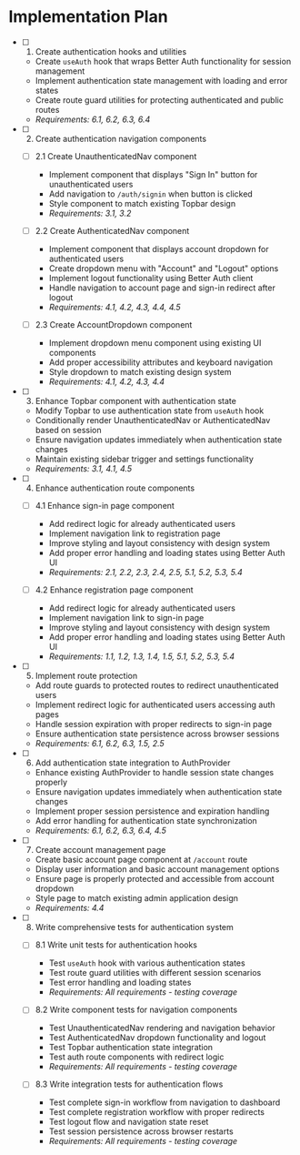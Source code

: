 # Implementation Plan

- [ ] 1. Create authentication hooks and utilities




  - Create `useAuth` hook that wraps Better Auth functionality for session management
  - Implement authentication state management with loading and error states
  - Create route guard utilities for protecting authenticated and public routes
  - _Requirements: 6.1, 6.2, 6.3, 6.4_

- [ ] 2. Create authentication navigation components
  - [ ] 2.1 Create UnauthenticatedNav component
    - Implement component that displays "Sign In" button for unauthenticated users
    - Add navigation to `/auth/signin` when button is clicked
    - Style component to match existing Topbar design
    - _Requirements: 3.1, 3.2_

  - [ ] 2.2 Create AuthenticatedNav component
    - Implement component that displays account dropdown for authenticated users
    - Create dropdown menu with "Account" and "Logout" options
    - Implement logout functionality using Better Auth client
    - Handle navigation to account page and sign-in redirect after logout
    - _Requirements: 4.1, 4.2, 4.3, 4.4, 4.5_

  - [ ] 2.3 Create AccountDropdown component
    - Implement dropdown menu component using existing UI components
    - Add proper accessibility attributes and keyboard navigation
    - Style dropdown to match existing design system
    - _Requirements: 4.1, 4.2, 4.3, 4.4_

- [ ] 3. Enhance Topbar component with authentication state
  - Modify Topbar to use authentication state from `useAuth` hook
  - Conditionally render UnauthenticatedNav or AuthenticatedNav based on session
  - Ensure navigation updates immediately when authentication state changes
  - Maintain existing sidebar trigger and settings functionality
  - _Requirements: 3.1, 4.1, 4.5_

- [ ] 4. Enhance authentication route components
  - [ ] 4.1 Enhance sign-in page component
    - Add redirect logic for already authenticated users
    - Implement navigation link to registration page
    - Improve styling and layout consistency with design system
    - Add proper error handling and loading states using Better Auth UI
    - _Requirements: 2.1, 2.2, 2.3, 2.4, 2.5, 5.1, 5.2, 5.3, 5.4_

  - [ ] 4.2 Enhance registration page component
    - Add redirect logic for already authenticated users
    - Implement navigation link to sign-in page
    - Improve styling and layout consistency with design system
    - Add proper error handling and loading states using Better Auth UI
    - _Requirements: 1.1, 1.2, 1.3, 1.4, 1.5, 5.1, 5.2, 5.3, 5.4_

- [ ] 5. Implement route protection
  - Add route guards to protected routes to redirect unauthenticated users
  - Implement redirect logic for authenticated users accessing auth pages
  - Handle session expiration with proper redirects to sign-in page
  - Ensure authentication state persistence across browser sessions
  - _Requirements: 6.1, 6.2, 6.3, 1.5, 2.5_

- [ ] 6. Add authentication state integration to AuthProvider
  - Enhance existing AuthProvider to handle session state changes properly
  - Ensure navigation updates immediately when authentication state changes
  - Implement proper session persistence and expiration handling
  - Add error handling for authentication state synchronization
  - _Requirements: 6.1, 6.2, 6.3, 6.4, 4.5_

- [ ] 7. Create account management page
  - Create basic account page component at `/account` route
  - Display user information and basic account management options
  - Ensure page is properly protected and accessible from account dropdown
  - Style page to match existing admin application design
  - _Requirements: 4.4_

- [ ] 8. Write comprehensive tests for authentication system
  - [ ] 8.1 Write unit tests for authentication hooks
    - Test `useAuth` hook with various authentication states
    - Test route guard utilities with different session scenarios
    - Test error handling and loading states
    - _Requirements: All requirements - testing coverage_

  - [ ] 8.2 Write component tests for navigation components
    - Test UnauthenticatedNav rendering and navigation behavior
    - Test AuthenticatedNav dropdown functionality and logout
    - Test Topbar authentication state integration
    - Test auth route components with redirect logic
    - _Requirements: All requirements - testing coverage_

  - [ ] 8.3 Write integration tests for authentication flows
    - Test complete sign-in workflow from navigation to dashboard
    - Test complete registration workflow with proper redirects
    - Test logout flow and navigation state reset
    - Test session persistence across browser restarts
    - _Requirements: All requirements - testing coverage_